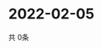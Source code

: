 # 2022-02-05
  共 0条

  <!-- BEGIN -->
  <!-- 最后更新时间Sat Feb 05 2022 15:02:14 GMT+0000 (Coordinated Universal Time) -->
  
  <!-- END -->
  
  